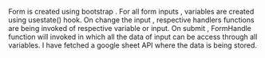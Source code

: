  Form is created using bootstrap .
For all form inputs , variables are created using usestate() hook.
On change the input , respective handlers functions are being invoked of respective variable or input.
On submit , FormHandle function will invoked in which all the data of input can be access through all variables.
I have fetched a google sheet API where the data is being stored.
